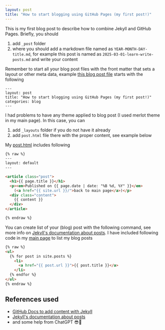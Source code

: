 ```yaml
---
layout: post
title: "How to start blogging using GitHub Pages (my first post!)"
---
```

This is my first blog post to describe how to combine Jekyll and GitHub Pages. Briefly, you should
1. add `_post` folder
2. where you should add a markdown file named as `YEAR-MONTH-DAY-title.md`, for example this post is named as `2025-03-01-learn-write-posts.md` and write your content

Remember to start all your blog post files with the front matter that sets a layout or other meta data, example [this blog post file](https://github.com/AnaHill/AnaHill.github.io/blob/main/_posts/2025-03-01-learn-write-posts.md?plain=1) starts with the following 
```
---
layout: post
title: "How to start blogging using GitHub Pages (my first post!)"
categories: blog
---
```

I had problems to have any theme applied to blog post (I used merlot theme in my main page). In this case, you can
1. add `_layouts` folder if you do not have it already 
2. add `post.html` file there with the proper content, see example below


My [post.html](https://github.com/AnaHill/AnaHill.github.io/blob/main/_layouts/post.html) includes following 
```html
{% raw %}
---
layout: default
---

<article class="post">
  <h1>{{ page.title }}</h1>
  <p><em>Published on {{ page.date | date: "%B %d, %Y" }}</em> 
    (<a href="{{ site.url }}/">back to main page</a>)</p>
  <div class="content">
    {{ content }}
  </div>
</article>

{% endraw %}

```

You can create list of your (blog) post with the following command, see more info on [Jekyll's documentation about posts](https://jekyllrb.com/docs/posts/). 
I have included following code in my <a href="{{ site.url }}/"> main page</a> to list my blog posts

```html
{% raw %}
<ul>
  {% for post in site.posts %}
    <li>
      <a href="{{ post.url }}">{{ post.title }}</a>
    </li>
  {% endfor %}
</ul>
{% endraw %}
```

## References used
- [GitHub Docs to add content with Jekyll](https://docs.github.com/en/pages/setting-up-a-github-pages-site-with-jekyll/adding-content-to-your-github-pages-site-using-jekyll)
- [Jekyll's documentation about posts](https://jekyllrb.com/docs/posts/) 
- and some help from ChatGPT 😎🤖
